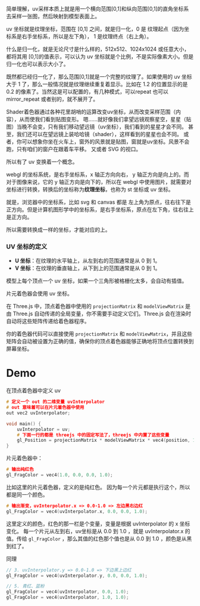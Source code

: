 

简单理解，uv采样本质上就是用一个横向范围[0,1]和纵向范围[0,1]的直角坐标系去采样一张图，然后映射到模型表面上。

uv 坐标就是纹理坐标，范围在 [0,1] 之间，就是归一化，0 是 纹理起点（因为坐标系是右手坐标系，所以是左下角）， 1 是纹理终点（右上角）。

什么是归一化，就是无论尺寸是什么样的，512x512、1024x1024 或任意大小，都将其用 [0,1]的值表示，可以认为 uv 坐标就是个比例，不是实际像素大小。但是归一化也可以表示大小了。

既然都已经归一化了，那么范围[0,1]就是一个完整的纹理了。如果使用的 uv 坐标大于 1 了，那么一般情况就是纹理继续重复着显示。比如在 1.2 的位置显示的是 0.2 的像素了。当然这是可以配置的，有几种模式，可以repeat 也可以 mirror_repeat 或者别的，就不展开了。

Shader着色器通过各种花里胡哨的运算改变uv坐标，从而改变采样范围（内容），从而使我们看到贴图变形。
嗯……就好像我们拿望远镜观察星空，星星（贴图）当晚不会变，只有我们移动望远镜（uv坐标），我们看到的星星才会不同。
甚至，我们还可以在望远镜上装哈哈镜（shader），这样看到的星星也会不同。
或者，你可以想象你坐在火车上，窗外的风景就是贴图，窗就是uv坐标。风景不会跑，只有咱们的窗户在跟着车平移。
又或者 SVG 的视口。

所以有了 uv 变换着一个概念。


webgl 的坐标系统，是右手坐标系，x 轴正方向向右， y 轴正方向是向上的。而对于图像来说，它的 y 轴正方向是向下的，所以在 webgl 中使用图片，就需要对坐标进行转换，转换后的坐标称为**纹理坐标**，也称为 st 坐标或 uv 坐标。

就是，浏览器中的坐标系，比如 svg 和 canvas 都是 左上角为原点，往右往下是正方向。但是计算机图形学中的坐标系，是右手坐标系，原点在左下角，往右往上是正方向。

所以需要转换成一样的坐标，才能对应的上。

### UV 坐标的定义

- **U 坐标**：在纹理的水平轴上，从左到右的范围通常是从 0 到 1。
- **V 坐标**：在纹理的垂直轴上，从下到上的范围通常是从 0 到 1。

模型上每个顶点一个 uv 坐标，如果一个三角形被格栅化太多，会自动有插值。


片元着色器会使用 uv 坐标。


在 Three.js 中，顶点着色器中使用的 `projectionMatrix` 和 `modelViewMatrix` 是由 Three.js 自动传递的全局变量，你不需要手动定义它们。Three.js 会在渲染时自动将这些矩阵传递给着色器程序。

你的着色器代码可以直接使用 `projectionMatrix` 和 `modelViewMatrix`，并且这些矩阵会自动被设置为正确的值，确保你的顶点着色器能够正确地将顶点位置转换到屏幕坐标。

# Demo

在顶点着色器中定义 uv

```c
# 定义一个 out 的二维变量 uvInterpolator 
# out 意味着可以在片元着色器中使用
out vec2 uvInterpolator;

void main() {
	uvInterpolator = uv;
	# 下面一行的都是 threejs 中的固定写法了，threejs 中内置了这些变量
	gl_Position = projectionMatrix * modelViewMatrix * vec4(position, 1.0);
}
```

片元着色器中：
```c
# 输出纯红色
gl_FragColor = vec4(1.0, 0.0, 0.0, 1.0);
```

比如这里的片元着色器，定义的是纯红色。
因为每一个片元都是执行这个，所以都是同一个颜色。

```c
# 输出渐变，uvInterpolator.x => 0.0-1.0 => 左边黑右边红
gl_FragColor = vec4(uvInterpolator.x, 0.0, 0.0, 1.0);
```

这里定义的颜色，红色的那一栏是个变量，变量是根据 uvInterpolator 的 x 坐标变化。
每一个片元从左到右，uv坐标是从 0.0 到 1.0 ，就是 uvInterpolator.x 的值。传给 `gl_FragColor` ，那么其值的红色那个值也是从 0.0 到 1.0 ，颜色是从黑到红了。

同理

```c
// 3. uvInterpolator.y => 0.0-1.0 => 下边黑上边红
gl_FragColor = vec4(uvInterpolator.y, 0.0, 0.0, 1.0);
```

```c
// 5. 青红、蓝粉
gl_FragColor = vec4(uvInterpolator, 0.0, 1.0);
gl_FragColor = vec4(uvInterpolator, 1.0, 1.0);
```